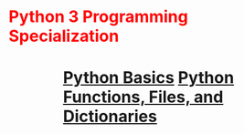 <!DOCTYPE html>
<html lang="en" dir="ltr">
  <head>
    <meta charset="utf-8">
    <title></title>
  </head>
  <body>
  <h1 style="color:red">Python 3 Programming Specialization<h1>
  <ol>
    <ul>
      <a href="#">Python Basics</a>
      <a href="#">Python Functions, Files, and Dictionaries</a>
    </ul>
  </ol>

  </body>
</html>
